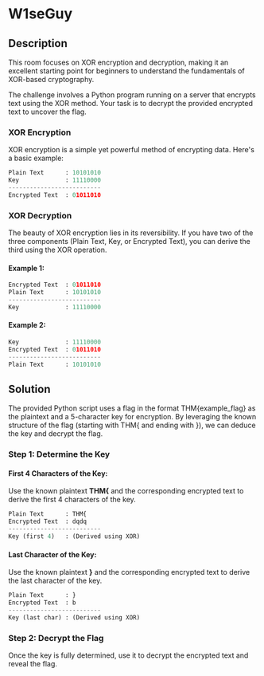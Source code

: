 # W1seGuy
## Description

This room focuses on XOR encryption and decryption, making it an excellent starting point for beginners to understand the fundamentals of XOR-based cryptography.

The challenge involves a Python program running on a server that encrypts text using the XOR method. Your task is to decrypt the provided encrypted text to uncover the flag.
### XOR Encryption

XOR encryption is a simple yet powerful method of encrypting data. Here's a basic example:

```python
Plain Text      : 10101010
Key             : 11110000
--------------------------
Encrypted Text  : 01011010
```

### XOR Decryption

The beauty of XOR encryption lies in its reversibility. If you have two of the three components (Plain Text, Key, or Encrypted Text), you can derive the third using the XOR operation.
#### Example 1:

```python
Encrypted Text  : 01011010
Plain Text      : 10101010
--------------------------
Key             : 11110000
```

#### Example 2:
```python
Key             : 11110000
Encrypted Text  : 01011010
--------------------------
Plain Text      : 10101010
```

## Solution

The provided Python script uses a flag in the format THM{example_flag} as the plaintext and a 5-character key for encryption. By leveraging the known structure of the flag (starting with THM{ and ending with }), we can deduce the key and decrypt the flag.

### Step 1: Determine the Key

#### First 4 Characters of the Key:
Use the known plaintext **THM{** and the corresponding encrypted text to derive the first 4 characters of the key.

```python
Plain Text      : THM{
Encrypted Text  : dqdq
--------------------------
Key (first 4)   : (Derived using XOR)
```

#### Last Character of the Key:

Use the known plaintext **}** and the corresponding encrypted text to derive the last character of the key.

```python
Plain Text      : }
Encrypted Text  : b
--------------------------
Key (last char) : (Derived using XOR)
```

### Step 2: Decrypt the Flag
Once the key is fully determined, use it to decrypt the encrypted text and reveal the flag.